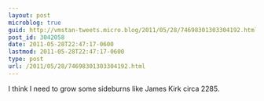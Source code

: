 ```yaml
---
layout: post
microblog: true
guid: http://vmstan-tweets.micro.blog/2011/05/28/74698301303304192.html
post_id: 3042058
date: 2011-05-28T22:47:17-0600
lastmod: 2011-05-28T22:47:17-0600
type: post
url: /2011/05/28/74698301303304192.html
---
```

I think I need to grow some sideburns like James Kirk circa 2285.
